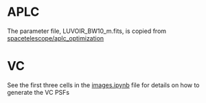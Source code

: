 # APLC

The parameter file, LUVOIR_BW10_m.fits, is copied from [spacetelescope/aplc_optimization](https://github.com/spacetelescope/aplc_optimization/blob/master/finalized_designs/LUVOIR/LUVOIR_STDT_baseline_BW10/medium_fpm/solutions/0_LUVOIR_N1000_FPM682M0250_IWA0672_OWA02372_C10_BW10_Nlam5_LS_IDD0120_OD0982_no_ls_struts.fits)

# VC

See the first three cells in the [images.ipynb](https://github.com/dreamjade/Exozodi/blob/main/Images/images.ipynb) file for details on how to generate the VC PSFs